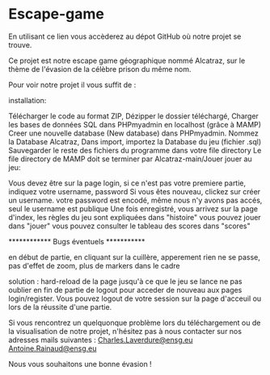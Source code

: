 # Escape-game
En utilisant ce lien vous accèderez au dépot GitHub où notre projet se trouve.

Ce projet est notre escape game géographique nommé Alcatraz, sur le thème de l'évasion de la célèbre prison du même nom.

Pour voir notre projet il vous suffit de :

installation:

Télécharger le code au format ZIP,
Dézipper le dossier téléchargé,
Charger les bases de données SQL dans PHPmyadmin en localhost (grâce à MAMP)
Creer une nouvelle database (New database) dans PHPmyadmin. Nommez la Database Alcatraz,
Dans import, importez la Database du jeu (fichier .sql)
Sauvegarder le reste des fichiers du programme dans votre file directory
Le file directory de MAMP doit se terminer par Alcatraz-main/Jouer
jouer au jeu:

Vous devez être sur la page login, si ce n'est pas votre premiere partie, indiquez votre username, password
Si vous êtes nouveau, clickez sur créer un username.
votre password est encodé, même nous n'y avons pas accés, seul le username est publique
Une fois enregistré, vous arrivez sur la page d'index,
les règles du jeu sont expliquées dans "histoire"
vous pouvez jouer dans "jouer"
vous pouvez consulter le tableau des scores dans "scores"


************ Bugs éventuels ***********

en début de partie, en cliquant sur la cuillère, apperement rien ne se passe, pas d'effet de zoom, plus de markers dans le cadre

solution : hard-reload de la page jusqu'à ce que le jeu se lance
ne pas oublier en fin de partie de logout pour acceder de nouveau aux pages login/register. Vous pouvez logout de votre session sur la page d'acceuil ou lors de la réussite d'une partie.

Si vous rencontrez un quelquonque problème lors du téléchargement ou de la visualisation de notre projet, n'hésitez pas à nous contacter sur nos adresses mails suivantes : Charles.Laverdure@ensg.eu Antoine.Rainaud@ensg.eu

Nous vous souhaitons une bonne évasion !
